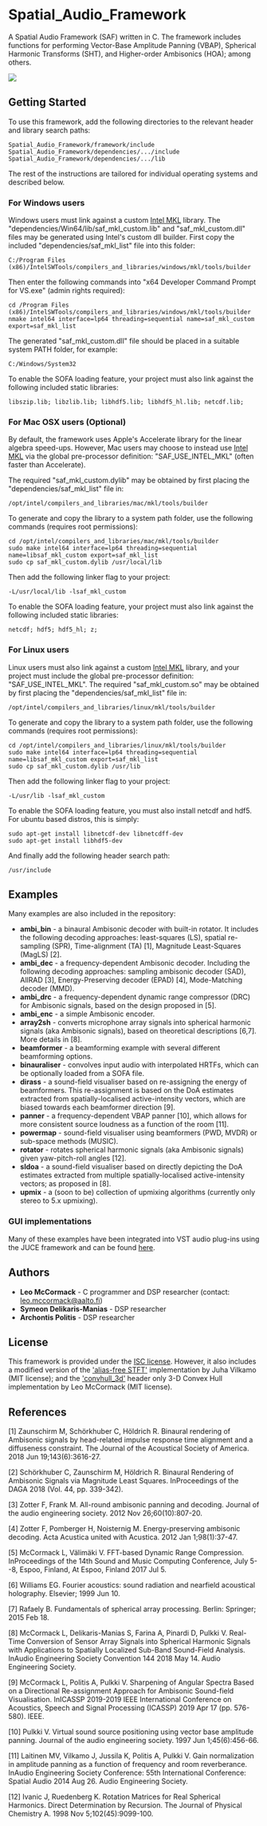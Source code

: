 # Spatial_Audio_Framework

A Spatial Audio Framework (SAF) written in C. The framework includes functions for performing Vector-Base Amplitude Panning (VBAP), Spherical Harmonic Transforms (SHT), and Higher-order Ambisonics (HOA); among others.

![](saf.png)

## Getting Started

To use this framework, add the following directories to the relevant header and library search paths:

```
Spatial_Audio_Framework/framework/include
Spatial_Audio_Framework/dependencies/.../include
Spatial_Audio_Framework/dependencies/.../lib
```

The rest of the instructions are tailored for individual operating systems and described below.

### For Windows users

Windows users must link against a custom [Intel MKL](https://software.intel.com/en-us/articles/free-ipsxe-tools-and-libraries) library. The "dependencies/Win64/lib/saf_mkl_custom.lib" and "saf_mkl_custom.dll" files may be generated using Intel's custom dll builder. First copy the included "dependencies/saf_mkl_list" file into this folder:

```
C:/Program Files (x86)/IntelSWTools/compilers_and_libraries/windows/mkl/tools/builder
```

Then enter the following commands into "x64 Developer Command Prompt for VS.exe" (admin rights required):

```
cd /Program Files (x86)/IntelSWTools/compilers_and_libraries/windows/mkl/tools/builder
nmake intel64 interface=lp64 threading=sequential name=saf_mkl_custom export=saf_mkl_list
```

The generated "saf_mkl_custom.dll" file should be placed in a suitable system PATH folder, for example:

```
C:/Windows/System32
```

To enable the SOFA loading feature, your project must also link against the following included static libraries:

```
libszip.lib; libzlib.lib; libhdf5.lib; libhdf5_hl.lib; netcdf.lib;
```

### For Mac OSX users (Optional)

By default, the framework uses Apple's Accelerate library for the linear algebra speed-ups. However, Mac users may choose to instead use [Intel MKL](https://software.intel.com/en-us/articles/free-ipsxe-tools-and-libraries) via the global pre-processor definition: "SAF_USE_INTEL_MKL" (often faster than Accelerate). 

The required "saf_mkl_custom.dylib" may be obtained by first placing the "dependencies/saf_mkl_list" file in:

```
/opt⁩/intel⁩/compilers_and_libraries/mac⁩/mkl⁩/tools⁩/builder⁩ 
```

To generate and copy the library to a system path folder, use the following commands (requires root permissions):

```
cd /opt⁩/intel⁩/compilers_and_libraries/mac⁩/mkl⁩/tools⁩/builder⁩
sudo make intel64 interface=lp64 threading=sequential name=libsaf_mkl_custom export=saf_mkl_list
sudo cp saf_mkl_custom.dylib /usr/local/lib

```

Then add the following linker flag to your project:

```
-L/usr/local/lib -lsaf_mkl_custom
```

To enable the SOFA loading feature, your project must also link against the following included static libraries:

```
netcdf; hdf5; hdf5_hl; z; 
```

### For Linux users

Linux users must also link against a custom [Intel MKL](https://software.intel.com/en-us/articles/free-ipsxe-tools-and-libraries) library, and your project must include the global pre-processor definition: "SAF_USE_INTEL_MKL". The required "saf_mkl_custom.so" may be obtained by first placing the "dependencies/saf_mkl_list" file in:

```
/opt⁩/intel⁩/compilers_and_libraries/linux/mkl⁩/tools⁩/builder⁩ 
```

To generate and copy the library to a system path folder, use the following commands (requires root permissions):

```
cd /opt⁩/intel⁩/compilers_and_libraries/linux/mkl⁩/tools⁩/builder⁩
sudo make intel64 interface=lp64 threading=sequential name=libsaf_mkl_custom export=saf_mkl_list
sudo cp saf_mkl_custom.dylib /usr/lib

```

Then add the following linker flag to your project:

```
-L/usr/lib -lsaf_mkl_custom
```

To enable the SOFA loading feature, you must also install netcdf and hdf5. For ubuntu based distros, this is simply:

```
sudo apt-get install libnetcdf-dev libnetcdff-dev
sudo apt-get install libhdf5-dev
```

And finally add the following header search path:

```
/usr/include  
```

## Examples

Many examples are also included in the repository:
* **ambi_bin** - a binaural Ambisonic decoder with built-in rotator. It includes the following decoding approaches: least-squares (LS), spatial re-sampling (SPR), Time-alignment (TA) [1], Magnitude Least-Squares (MagLS) [2].
* **ambi_dec** - a frequency-dependent Ambisonic decoder. Including the following decoding approaches: sampling ambisonic decoder (SAD), AllRAD [3], Energy-Preserving decoder (EPAD) [4], Mode-Matching decoder (MMD).
* **ambi_drc** - a frequency-dependent dynamic range compressor (DRC) for Ambisonic signals, based on the design proposed in [5].
* **ambi_enc** - a simple Ambisonic encoder.
* **array2sh** - converts microphone array signals into spherical harmonic signals (aka Ambisonic signals), based on theoretical descriptions [6,7]. More details in [8].
* **beamformer** - a beamforming example with several different beamforming options.
* **binauraliser** - convolves input audio with interpolated HRTFs, which can be optionally loaded from a SOFA file.
* **dirass** - a sound-field visualiser based on re-assigning the energy of beamformers. This re-assignment is based on the DoA estimates extracted from spatially-localised active-intensity vectors, which are biased towards each beamformer direction [9].
* **panner** - a frequency-dependent VBAP panner [10], which allows for more consistent source loudness as a function of the room [11].
* **powermap** - sound-field visualiser using beamformers (PWD, MVDR) or sub-space methods (MUSIC).
* **rotator** - rotates spherical harmonic signals (aka Ambisonic signals) given yaw-pitch-roll angles [12].
* **sldoa** - a sound-field visualiser based on directly depicting the DoA estimates extracted from multiple spatially-localised active-intensity vectors; as proposed in [8].
* **upmix** - a (soon to be) collection of upmixing algorithms (currently only stereo to 5.x upmixing).

### GUI implementations

Many of these examples have been integrated into VST audio plug-ins using the JUCE framework and can be found [here](http://research.spa.aalto.fi/projects/sparta_vsts/).

## Authors

* **Leo McCormack** - C programmer and DSP researcher (contact: leo.mccormack@aalto.fi)
* **Symeon Delikaris-Manias** - DSP researcher
* **Archontis Politis** - DSP researcher

## License

This framework is provided under the [ISC license](https://choosealicense.com/licenses/isc/). However, it also includes a modified version of the ['alias-free STFT'](https://github.com/jvilkamo/afSTFT) implementation by Juha Vilkamo (MIT license); and the ['convhull_3d'](https://github.com/leomccormack/convhull_3d) header only 3-D Convex Hull implementation by Leo McCormack (MIT license).

## References

[1] Zaunschirm M, Schörkhuber C, Höldrich R. Binaural rendering of Ambisonic signals by head-related impulse response time alignment and a diffuseness constraint. The Journal of the Acoustical Society of America. 2018 Jun 19;143(6):3616-27.

[2] Schörkhuber C, Zaunschirm M, Höldrich R. Binaural Rendering of Ambisonic Signals via Magnitude Least Squares. InProceedings of the DAGA 2018 (Vol. 44, pp. 339-342).

[3] Zotter F, Frank M. All-round ambisonic panning and decoding. Journal of the audio engineering society. 2012 Nov 26;60(10):807-20.

[4] Zotter F, Pomberger H, Noisternig M. Energy-preserving ambisonic decoding. Acta Acustica united with Acustica. 2012 Jan 1;98(1):37-47.

[5] McCormack L, Välimäki V. FFT-based Dynamic Range Compression. InProceedings of the 14th Sound and Music Computing Conference, July 5--8, Espoo, Finland, At Espoo, Finland 2017 Jul 5.

[6] Williams EG. Fourier acoustics: sound radiation and nearfield acoustical holography. Elsevier; 1999 Jun 10.

[7] Rafaely B. Fundamentals of spherical array processing. Berlin: Springer; 2015 Feb 18.

[8] McCormack L, Delikaris-Manias S, Farina A, Pinardi D, Pulkki V. Real-Time Conversion of Sensor Array Signals into Spherical Harmonic Signals with Applications to Spatially Localized Sub-Band Sound-Field Analysis. InAudio Engineering Society Convention 144 2018 May 14. Audio Engineering Society.

[9] McCormack L, Politis A, Pulkki V. Sharpening of Angular Spectra Based on a Directional Re-assignment Approach for Ambisonic Sound-field Visualisation. InICASSP 2019-2019 IEEE International Conference on Acoustics, Speech and Signal Processing (ICASSP) 2019 Apr 17 (pp. 576-580). IEEE.

[10] Pulkki V. Virtual sound source positioning using vector base amplitude panning. Journal of the audio engineering society. 1997 Jun 1;45(6):456-66.

[11] Laitinen MV, Vilkamo J, Jussila K, Politis A, Pulkki V. Gain normalization in amplitude panning as a function of frequency and room reverberance. InAudio Engineering Society Conference: 55th International Conference: Spatial Audio 2014 Aug 26. Audio Engineering Society.

[12] Ivanic J, Ruedenberg K. Rotation Matrices for Real Spherical Harmonics. Direct Determination by Recursion. The Journal of Physical Chemistry A. 1998 Nov 5;102(45):9099-100.




